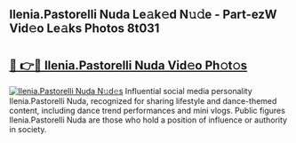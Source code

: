## Ilenia.Pastorelli Nuda Le𝚊k𝚎d N𝚞𝚍e - Part-ezW Vid𝚎o Le𝚊ks Photos 8t031

# <h2><a href="http://fbfcxfv.evod.top/?m=Ilenia.Pastorelli+Nuda">🔗 👉🔴 Ilenia.Pastorelli Nuda Vid𝚎o Ph𝚘t𝚘s</a></h2>

[![Ilenia.Pastorelli Nuda N𝚞d𝚎s](https://i.imgur.com/8V9OHl7.gif)](http://fbfcxfv.evod.top/?m=Ilenia.Pastorelli+Nuda)
Influential social media personality Ilenia.Pastorelli Nuda, recognized for sharing lifestyle and dance-themed content, including dance trend performances and mini vlogs. Public figures Ilenia.Pastorelli Nuda are those who hold a position of influence or authority in society. 
